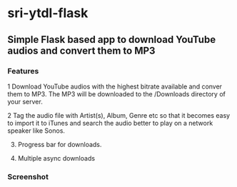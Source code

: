 # sri-ytdl-flask
## Simple Flask based app to download YouTube audios and convert them to MP3

### Features
1 Download YouTube audios with the highest bitrate available and conver them to MP3. The MP3 will be downloaded to the /Downloads directory of your server.

2 Tag the audio file with Artist(s), Album, Genre etc so that it becomes easy to import it to iTunes and search the audio better to play on a network speaker like Sonos.

3. Progress bar for downloads.

4. Multiple async downloads

### Screenshot
